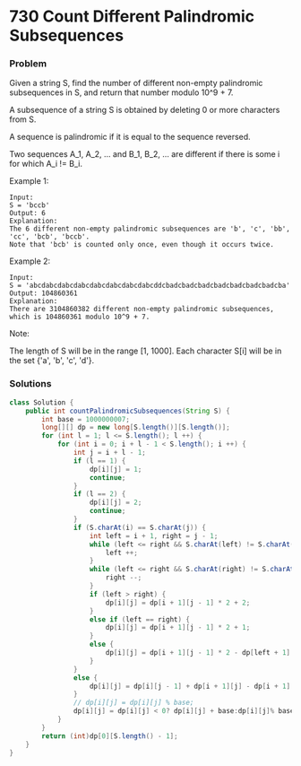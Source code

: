 # 730 Count Different Palindromic Subsequences

### Problem
Given a string S, find the number of different non-empty palindromic subsequences in S, and return that number modulo 10^9 + 7.

A subsequence of a string S is obtained by deleting 0 or more characters from S.

A sequence is palindromic if it is equal to the sequence reversed.

Two sequences A_1, A_2, ... and B_1, B_2, ... are different if there is some i for which A_i != B_i.

Example 1:
```
Input: 
S = 'bccb'
Output: 6
Explanation: 
The 6 different non-empty palindromic subsequences are 'b', 'c', 'bb', 'cc', 'bcb', 'bccb'.
Note that 'bcb' is counted only once, even though it occurs twice.
```
Example 2:
```
Input: 
S = 'abcdabcdabcdabcdabcdabcdabcdabcddcbadcbadcbadcbadcbadcbadcbadcba'
Output: 104860361
Explanation: 
There are 3104860382 different non-empty palindromic subsequences, which is 104860361 modulo 10^9 + 7.
```
Note:

The length of S will be in the range [1, 1000].
Each character S[i] will be in the set {'a', 'b', 'c', 'd'}.

### Solutions

```java
class Solution {
    public int countPalindromicSubsequences(String S) {
        int base = 1000000007;
        long[][] dp = new long[S.length()][S.length()];
        for (int l = 1; l <= S.length(); l ++) {
            for (int i = 0; i + l - 1 < S.length(); i ++) {
                int j = i + l - 1;
                if (l == 1) {
                    dp[i][j] = 1;
                    continue;
                }
                if (l == 2) {
                    dp[i][j] = 2;
                    continue;
                }
                if (S.charAt(i) == S.charAt(j)) {
                    int left = i + 1, right = j - 1;
                    while (left <= right && S.charAt(left) != S.charAt(i)) {
                        left ++;
                    }
                    while (left <= right && S.charAt(right) != S.charAt(i)) {
                        right --;
                    }
                    if (left > right) {
                        dp[i][j] = dp[i + 1][j - 1] * 2 + 2;
                    }
                    else if (left == right) {
                        dp[i][j] = dp[i + 1][j - 1] * 2 + 1;
                    }
                    else {
                        dp[i][j] = dp[i + 1][j - 1] * 2 - dp[left + 1][right - 1];
                    }
                }
                else {
                    dp[i][j] = dp[i][j - 1] + dp[i + 1][j] - dp[i + 1][j - 1] ;
                }
                // dp[i][j] = dp[i][j] % base;
                dp[i][j] = dp[i][j] < 0? dp[i][j] + base:dp[i][j]% base;
            }
        }
        return (int)dp[0][S.length() - 1];
    }
}
```